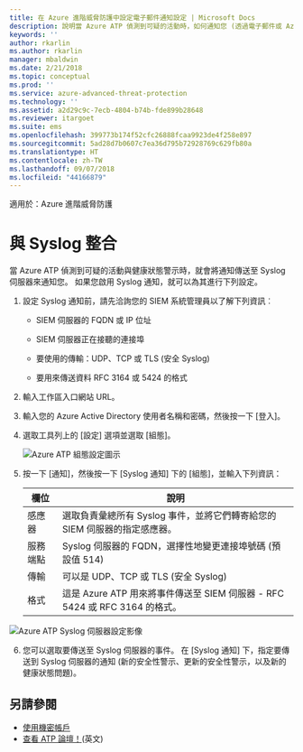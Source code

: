 ```yaml
---
title: 在 Azure 進階威脅防護中設定電子郵件通知設定 | Microsoft Docs
description: 說明當 Azure ATP 偵測到可疑的活動時，如何通知您 (透過電子郵件或 Azure ATP 事件轉寄)
keywords: ''
author: rkarlin
ms.author: rkarlin
manager: mbaldwin
ms.date: 2/21/2018
ms.topic: conceptual
ms.prod: ''
ms.service: azure-advanced-threat-protection
ms.technology: ''
ms.assetid: a2d29c9c-7ecb-4804-b74b-fde899b28648
ms.reviewer: itargoet
ms.suite: ems
ms.openlocfilehash: 399773b174f52cfc26888fcaa9923de4f258e897
ms.sourcegitcommit: 5ad28d7b0607c7ea36d795b72928769c629fb80a
ms.translationtype: HT
ms.contentlocale: zh-TW
ms.lasthandoff: 09/07/2018
ms.locfileid: "44166879"
---
```

適用於：Azure 進階威脅防護



# <a name="integrate-with-syslog"></a>與 Syslog 整合

當 Azure ATP 偵測到可疑的活動與健康狀態警示時，就會將通知傳送至 Syslog 伺服器來通知您。 如果您啟用 Syslog 通知，就可以為其進行下列設定。

1.  設定 Syslog 通知前，請先洽詢您的 SIEM 系統管理員以了解下列資訊︰

    -   SIEM 伺服器的 FQDN 或 IP 位址

    -   SIEM 伺服器正在接聽的連接埠

    -   要使用的傳輸：UDP、TCP 或 TLS (安全 Syslog)

    -   要用來傳送資料 RFC 3164 或 5424 的格式

2.  輸入工作區入口網站 URL。

3.  輸入您的 Azure Active Directory 使用者名稱和密碼，然後按一下 [登入]。

4.  選取工具列上的 [設定] 選項並選取 [組態]。

    ![Azure ATP 組態設定圖示](media/ATP-config-menu.png)

5.  按一下 [通知]，然後按一下 [Syslog 通知] 下的 [組態]，並輸入下列資訊：

    |欄位|說明|
    |---------|---------------|
    |感應器|選取負責彙總所有 Syslog 事件，並將它們轉寄給您的 SIEM 伺服器的指定感應器。|
    |服務端點|Syslog 伺服器的 FQDN，選擇性地變更連接埠號碼 (預設值 514)|
    |傳輸|可以是 UDP、TCP 或 TLS (安全 Syslog)|
    |格式|這是 Azure ATP 用來將事件傳送至 SIEM 伺服器 - RFC 5424 或 RFC 3164 的格式。|

 ![Azure ATP Syslog 伺服器設定影像](media/atp-syslog.png)

6. 您可以選取要傳送至 Syslog 伺服器的事件。 在 [Syslog 通知] 下，指定要傳送到 Syslog 伺服器的通知 (新的安全性警示、更新的安全性警示，以及新的健康狀態問題)。


## <a name="see-also"></a>另請參閱

- [使用機密帳戶](sensitive-accounts.md)
- [查看 ATP 論壇！](https://aka.ms/azureatpcommunity)\(英文\)
